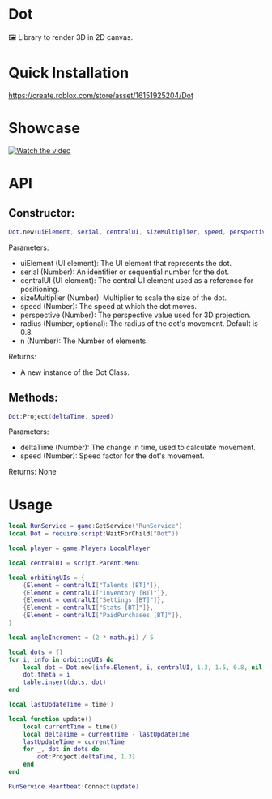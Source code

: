 # Dot
🖼️ Library to render 3D in 2D canvas.

# Quick Installation
https://create.roblox.com/store/asset/16151925204/Dot

# Showcase
[![Watch the video](https://img.youtube.com/vi/LpYMHcKd4BA/maxresdefault.jpg)](https://youtu.be/LpYMHcKd4BA)

# API
## Constructor: 
```lua
Dot.new(uiElement, serial, centralUI, sizeMultiplier, speed, perspective, radius)
```
Parameters:
* uiElement (UI element): The UI element that represents the dot.
* serial (Number): An identifier or sequential number for the dot.
* centralUI (UI element): The central UI element used as a reference for positioning.
* sizeMultiplier (Number): Multiplier to scale the size of the dot.
* speed (Number): The speed at which the dot moves.
* perspective (Number): The perspective value used for 3D projection.
* radius (Number, optional): The radius of the dot's movement. Default is 0.8.
* n (Number): The Number of elements.

Returns:
* A new instance of the Dot Class.

## Methods:
```lua
Dot:Project(deltaTime, speed)
```
Parameters:
* deltaTime (Number): The change in time, used to calculate movement.
* speed (Number): Speed factor for the dot's movement.

Returns:
None

# Usage
```lua
local RunService = game:GetService("RunService")
local Dot = require(script:WaitForChild("Dot"))

local player = game.Players.LocalPlayer

local centralUI = script.Parent.Menu

local orbitingUIs = {
	{Element = centralUI["Talents [BT]"]},
	{Element = centralUI["Inventory [BT]"]},
	{Element = centralUI["Settings [BT]"]},
	{Element = centralUI["Stats [BT]"]},
	{Element = centralUI["PaidPurchases [BT]"]},
}

local angleIncrement = (2 * math.pi) / 5

local dots = {}
for i, info in orbitingUIs do
	local dot = Dot.new(info.Element, i, centralUI, 1.3, 1.5, 0.8, nil, 5)
	dot.theta = i
	table.insert(dots, dot)
end

local lastUpdateTime = time()

local function update()
	local currentTime = time()
	local deltaTime = currentTime - lastUpdateTime
	lastUpdateTime = currentTime
	for _, dot in dots do
		dot:Project(deltaTime, 1.3)
	end
end

RunService.Heartbeat:Connect(update)
```

